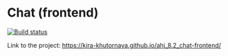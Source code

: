 # Chat (frontend)

[![Build status](https://ci.appveyor.com/api/projects/status/pharvr72285tp2rf?svg=true)](https://ci.appveyor.com/project/kira-khutornaya/ahj-8-2-chat-frontend)

Link to the project: https://kira-khutornaya.github.io/ahj_8.2_chat-frontend/
